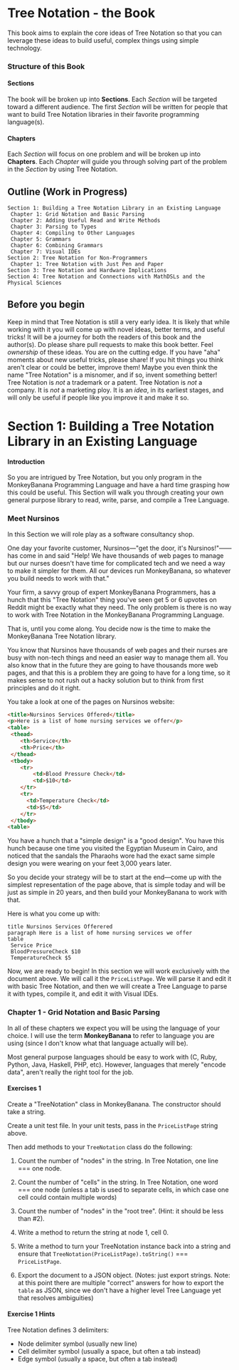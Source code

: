 # Tree Notation - the Book

This book aims to explain the core ideas of Tree Notation so that you can leverage these ideas to build useful, complex things using simple technology.

### Structure of this Book

#### Sections

The book will be broken up into **Sections**. Each *Section* will be targeted toward a different audience. The first *Section* will be written for people that want to build Tree Notation libraries in their favorite programming language(s). 

#### Chapters

Each *Section* will focus on one problem and will be broken up into **Chapters**. Each *Chapter* will guide you through solving part of the problem in the *Section* by using Tree Notation.

## Outline (Work in Progress)

```
Section 1: Building a Tree Notation Library in an Existing Language
 Chapter 1: Grid Notation and Basic Parsing
 Chapter 2: Adding Useful Read and Write Methods
 Chapter 3: Parsing to Types
 Chapter 4: Compiling to Other Languages
 Chapter 5: Grammars
 Chapter 6: Combining Grammars
 Chapter 7: Visual IDEs
Section 2: Tree Notation for Non-Programmers
 Chapter 1: Tree Notation with Just Pen and Paper
Section 3: Tree Notation and Hardware Implications
Section 4: Tree Notation and Connections with MathDSLs and the Physical Sciences
```

## Before you begin

Keep in mind that Tree Notation is still a very early idea. It is likely that while working with it you will come up with novel ideas, better terms, and useful tricks! It will be a journey for both the readers of this book and the author(s). Do please share pull requests to make this book better. Feel *ownership* of these ideas. You are on the cutting edge. If you have "aha" moments about new useful tricks, please share! If you hit things you think aren't clear or could be better, improve them! Maybe you even think the name "Tree Notation" is a misnomer, and if so, invent something better! Tree Notation is *not* a trademark or a patent. Tree Notation is *not* a company. It is *not* a marketing ploy. It is an *idea*, in its earliest stages, and will only be useful if people like you improve it and make it so.

# Section 1: Building a Tree Notation Library in an Existing Language

#### Introduction

So you are intrigued by Tree Notation, but you only program in the MonkeyBanana Programming Language and have a hard time grasping how this could be useful. This Section will walk you through creating your own general purpose library to read, write, parse, and compile a Tree Language.

### Meet Nursinos

In this Section we will role play as a software consultancy shop.

One day your favorite customer, Nursinos—"get the door, it's Nursinos!"——has come in and said "Help! We have thousands of web pages to manage but our nurses doesn't have time for complicated tech and we need a way to make it simpler for them. All our devices run MonkeyBanana, so whatever you build needs to work with that."

Your firm, a savvy group of expert MonkeyBanana Programmers, has a hunch that this "Tree Notation" thing you've seen get 5 or 6 upvotes on Reddit might be exactly what they need. The only problem is there is no way to work with Tree Notation in the MonkeyBanana Programming Language.

That is, until you come along. You decide now is the time to make the MonkeyBanana Tree Notation library.

You know that Nursinos have thousands of web pages and their nurses are busy with non-tech things and need an easier way to manage them all. You also know that in the future they are going to have thousands more web pages, and that this is a problem they are going to have for a long time, so it makes sense to not rush out a hacky solution but to think from first principles and do it right.

You take a look at one of the pages on Nursinos website:

```html
<title>Nursinos Services Offered</title>
<p>Here is a list of home nursing services we offer</p>
<table>
 <thead>
 	<th>Service</th>
 	<th>Price</th>
 </thead>
 <tbody>
 	<tr>
 		<td>Blood Pressure Check</td>
 		<td>$10</td>
    </tr>
    <tr>
      <td>Temperature Check</td>
      <td>$5</td>
    </tr>
 </tbody>
<table>
```

You have a hunch that a "simple design" is a "good design". You have this hunch because one time you visited the Egyptian Museum in Cairo, and noticed that the sandals the Pharaohs wore had the exact same simple design you were wearing on your feet 3,000 years later.

So you decide your strategy will be to start at the end—come up with the simplest representation of the page above, that is simple today and will be just as simple in 20 years, and then build your MonkeyBanana to work with that.

Here is what you come up with:

```
title Nursinos Services Offerered
paragraph Here is a list of home nursing services we offer
table
 Service Price
 BloodPressureCheck $10
 TemperatureCheck $5
```

Now, we are ready to begin! In this section we will work exclusively with the document above. We will call it the `PriceListPage`. We will parse it and edit it with basic Tree Notation, and then we will create a Tree Language to parse it with types, compile it, and edit it with Visual IDEs.

### Chapter 1 - Grid Notation and Basic Parsing

In all of these chapters we expect you will be using the language of your choice. I will use the term **MonkeyBanana** to refer to language you are using (since I don't know what that language actually will be).

Most general purpose languages should be easy to work with (C, Ruby, Python, Java, Haskell, PHP, etc). However, languages that merely "encode data", aren't really the right tool for the job.

#### Exercises 1

Create a "TreeNotation" class in MonkeyBanana. The constructor should take a string.

Create a unit test file. In your unit tests, pass in the `PriceListPage` string above.

Then add methods to your `TreeNotation` class do the following:

1. Count the number of "nodes" in the string. In Tree Notation, one line === one node.

2. Count the number of "cells" in the string. In Tree Notation, one word === one node (unless a tab is used to separate cells, in which case one cell could contain multiple words)

3. Count the number of "nodes" in the "root tree". (Hint: it should be less than #2).

4. Write a method to return the string at node 1, cell 0.

5. Write a method to turn your TreeNotation instance back into a string and ensure that `TreeNotation(PriceListPage).toString()` === `PriceListPage`.

6. Export the document to a JSON object. (Notes: just export strings. Note: at this point there are multiple "correct" answers for how to export the `table` as JSON, since we don't have a higher level Tree Language yet that resolves ambiguities)

#### Exercise 1 Hints

Tree Notation defines 3 delimiters:
- Node delimiter symbol (usually new line)
- Cell delimiter symbol (usually a space, but often a tab instead)
- Edge symbol (usually a space, but often a tab instead)

